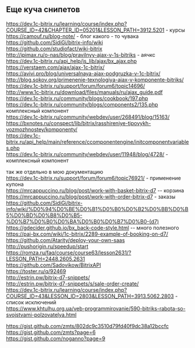 ## Еще куча снипетов  

https://dev.1c-bitrix.ru/learning/course/index.php?COURSE_ID=42&CHAPTER_ID=05201&LESSON_PATH=3912.5201 - курсы   
https://camouf.ru/blog-note/ - блог какого - то чувака   
https://github.com/SidiGi/bitrix-info/wiki   
https://github.com/studiofact/wiki-bitrix   
http://ipimax.ru/o-nas/blog/pravilnyy-ajax-v-1s-bitriks - аячкс   
https://dev.1c-bitrix.ru/api_help/js_lib/ajax/bx_ajax.php   
https://verstaem.com/ajax/ajax-1c-bitrix/   
https://avivi.pro/blog/universalnaya-ajax-podgruzka-v-1c-bitrix/   
http://blog.sokov.org/primenenie-texnologiya-ajax-v-komponente-bitriks/  
https://dev.1c-bitrix.ru/support/forum/forum6/topic14696/   
http://www.1c-bitrix.ru/download/files/manuals/ru/ajax_guide.pdf   
https://dev.1c-bitrix.ru/community/blogs/cookbook/197.php  
https://dev.1c-bitrix.ru/community/blogs/components2/135.php комплексный компонент   
https://dev.1c-bitrix.ru/community/webdev/user/268491/blog/15163/  
https://bxnotes.ru/conspect/lib/bitrix/rasshireniye-tipovykh-vozmozhnostey/komponenty/  
https://dev.1c-bitrix.ru/api_help/main/reference/ccomponentengine/initcomponentvariables.php  
https://dev.1c-bitrix.ru/community/webdev/user/11948/blog/4728/  - комплексный компонент  


так же отдельно в мою документацию   
https://dev.1c-bitrix.ru/support/forum/forum6/topic76921/ - применение купона  
https://mrcappuccino.ru/blog/post/work-with-basket-bitrix-d7 -- корзина
https://mrcappuccino.ru/blog/post/work-with-order-bitrix-d7 - заказы
https://github.com/SidiGi/bitrix-info/wiki/%D0%94%D0%BE%D0%B1%D0%B0%D0%B2%D0%BB%D0%B5%D0%BD%D0%B8%D0%B5-%D0%B7%D0%B0%D0%BA%D0%B0%D0%B7%D0%B0-(d7)
https://gdecider.github.io/bx_back-code-style.html -- много полезного  
https://pai-bx.com/wiki/1c-bitrix/2289-example-of-booking-on-d7/  
https://github.com/Atarity/deploy-your-own-saas  
http://pushorigin.ru/speedup/start  
https://romza.ru/faq/course/course63/lesson2631/?LESSON_PATH=2448.2605.2631  
https://github.com/Sadovikow/BitrixAPI  
https://toster.ru/q/92469  
http://estrin.pw/bitrix-d7-snippets/  
http://estrin.pw/bitrix-d7-snippets/s/sale-order-create/  
https://dev.1c-bitrix.ru/learning/course/index.php?COURSE_ID=43&LESSON_ID=2803&LESSON_PATH=3913.5062.2803 - список исключений  
https://www.khtulhu.org.ua/veb-programmirovanie/590-bitriks-rabota-so-svojstvami-polzovatelya.html 


https://gist.github.com/zmts/802dc9c3510d79fd40f9dc38a12bccfc  
https://gist.github.com/zmts?page=6  
https://gist.github.com/noganno?page=9  
